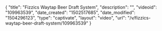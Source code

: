 {
    "title": "Fizzics Waytap Beer Draft System",
    "description": "",
    "videoid": "109963539",
    "date_created": "1502517685",
    "date_modified": "1504296123",
    "type": "captivate",
    "layout": "video",
    "url": "\/v\/fizzics-waytap-beer-draft-system\/109963539"
}